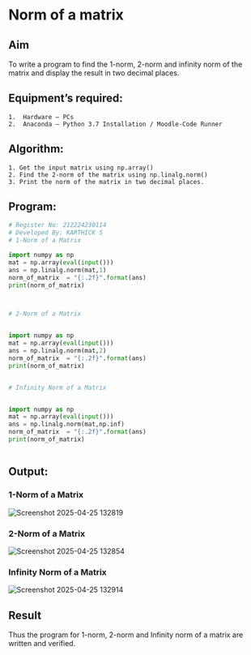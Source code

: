 # Norm of a matrix
## Aim
To write a program to find the 1-norm, 2-norm and infinity norm of the matrix and display the result in two decimal places.
## Equipment’s required:
	1.	Hardware – PCs
	2.	Anaconda – Python 3.7 Installation / Moodle-Code Runner
## Algorithm:
	1. Get the input matrix using np.array()   
	2. Find the 2-norm of the matrix using np.linalg.norm()
	3. Print the norm of the matrix in two decimal places.
## Program:
```Python
# Register No: 212224230114
# Developed By: KARTHICK S
# 1-Norm of a Matrix

import numpy as np
mat = np.array(eval(input()))
ans = np.linalg.norm(mat,1)
norm_of_matrix  = "{:.2f}".format(ans)
print(norm_of_matrix)



# 2-Norm of a Matrix


import numpy as np
mat = np.array(eval(input()))
ans = np.linalg.norm(mat,2)
norm_of_matrix  = "{:.2f}".format(ans)
print(norm_of_matrix)


# Infinity Norm of a Matrix


import numpy as np
mat = np.array(eval(input()))
ans = np.linalg.norm(mat,np.inf)
norm_of_matrix  = "{:.2f}".format(ans)
print(norm_of_matrix)



```
## Output:
### 1-Norm of a Matrix
![Screenshot 2025-04-25 132819](https://github.com/user-attachments/assets/d15bcf2b-fb06-4ab2-8071-50e7ada41ab1)


### 2-Norm of a Matrix
![Screenshot 2025-04-25 132854](https://github.com/user-attachments/assets/289c6276-4d51-41f1-a395-bfd8d7f038e3)


### Infinity Norm of a Matrix
![Screenshot 2025-04-25 132914](https://github.com/user-attachments/assets/58c3d7bc-0a76-4282-b895-88851b3d5102)


## Result
Thus the program for 1-norm, 2-norm and Infinity norm of a matrix are written and verified.
